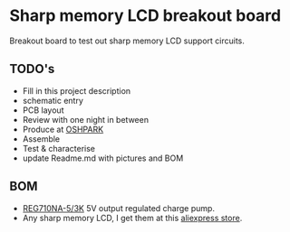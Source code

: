 # Sharp memory LCD breakout board
Breakout board to test out sharp memory LCD support circuits.
## TODO's
* Fill in this project description
* schematic entry 
* PCB layout
* Review with one night in between
* Produce at [OSHPARK](https://oshpark.com/)
* Assemble
* Test & characterise
* update Readme.md with pictures and BOM
## BOM
* [REG710NA-5/3K](https://www.lcsc.com/product-detail/DC-DC-Converters_Texas-Instruments-REG710NA-5-3K_C527422.html) 5V output regulated charge pump.
* Any sharp memory LCD, I get them at this [aliexpress store](https://www.aliexpress.com/store/5497024?spm=a2g0s.9042311.0.0.4f7e4c4d0shfdY).




